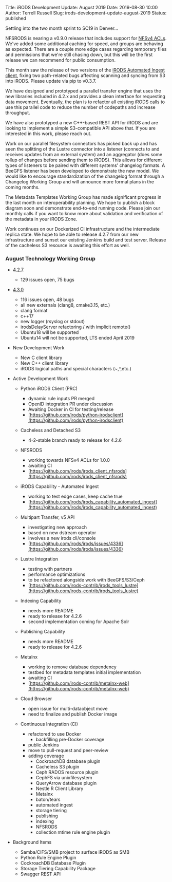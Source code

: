 Title: iRODS Development Update: August 2019
Date: 2019-08-30 10:00
Author: Terrell Russell
Slug: irods-development-update-august-2019
Status: published

Settling into the two month sprint to SC19 in Denver...

NFSRODS is nearing a v0.9.0 release that includes support for [NFSv4 ACLs](https://tools.ietf.org/html/rfc7530).  We've added some additional caching for speed, and groups are behaving as expected.  There are a couple more edge cases regarding temporary files and permissions that we're still chasing down, but this will be the first release we can recommend for public consumption.

This month saw the release of two versions of the [iRODS Automated Ingest client](https://github.com/irods/irods_capability_automated_ingest/releases/), fixing two path-related bugs affecting scanning and syncing from S3 into iRODS.  Please update via pip to v0.3.7.

We have designed and prototyped a parallel transfer engine that uses the new libraries included in 4.2.x and provides a clean interface for requesting data movement.  Eventually, the plan is to refactor all existing iRODS calls to use this parallel code to reduce the number of codepaths and increase throughput.

We have also prototyped a new C++-based REST API for iRODS and are looking to implement a simple S3-compatible API above that.  If you are interested in this work, please reach out.

Work on our parallel filesystem connectors has picked back up and has seen the splitting of the Lustre connector into a listener (connects to and receives updates from an external system) and an aggregator (does some rollup of changes before sending them to iRODS).  This allows for different types of listeners to be paired with different systems' changelog formats.  A BeeGFS listener has been developed to demonstrate the new model.  We would like to encourage standardization of the changelog format through a Changelog Working Group and will announce more formal plans in the coming months.

The Metadata Templates Working Group has made significant progress in the last month on interoperability planning.  We hope to publish a block diagram soon and demonstrate end-to-end running code.  Please join our monthly calls if you want to know more about validation and verification of the metadata in your iRODS Zone.

Work continues on our Dockerized CI infrastructure and the intermediate replica state.  We hope to be able to release 4.2.7 from our new infrastructure and sunset our existing Jenkins build and test server.  Release of the cacheless S3 resource is awaiting this effort as well.

### August Technology Working Group

- [4.2.7](https://github.com/irods/irods/milestone/32)

    - 129 issues open, 75 bugs

- [4.3.0](https://github.com/irods/irods/milestone/16)

    - 116 issues open, 48 bugs
    - all new externals (clang8, cmake3.15, etc.)
    - clang format
    - c++17
    - new logger (rsyslog or stdout)
    - irodsDelayServer refactoring / with implicit remote()
    - Ubuntu18 will be supported
    - Ubuntu14 will not be supported, LTS ended April 2019

- New Development Work

    - New C client library
    - New C++ client library
    - iRODS logical paths and special characters (~,^,etc.)

- Active Development Work

    - Python iRODS Client (PRC)
        - dynamic rule inputs PR merged
        - OpenID integration PR under discussion
        - Awaiting Docker in CI for testing/release
        - [https://github.com/irods/python-irodsclient](https://github.com/irods/python-irodsclient)

    - Cacheless and Detached S3
        - 4-2-stable branch ready to release for 4.2.6

    - NFSRODS
        - working towards NFSv4 ACLs for 1.0.0
        - awaiting CI
        - [https://github.com/irods/irods_client_nfsrods](https://github.com/irods/irods_client_nfsrods)

    - iRODS Capability - Automated Ingest
        - working to test edge cases, keep cache true
        - [https://github.com/irods/irods_capability_automated_ingest](https://github.com/irods/irods_capability_automated_ingest)

    - Multipart Transfer, v5 API
        - investigating new approach
        - based on new dstream operator
        - involves a new irods cli/console
        - [https://github.com/irods/irods/issues/4336](https://github.com/irods/irods/issues/4336)

    - Lustre Integration
        - testing with partners
        - performance optimizations
        - to be refactored alongside work with BeeGFS/S3/Ceph
        - [https://github.com/irods-contrib/irods_tools_lustre](https://github.com/irods-contrib/irods_tools_lustre)

    - Indexing Capability
        - needs more README
        - ready to release for 4.2.6
        - second implementation coming for Apache Solr

    - Publishing Capability
        - needs more README
        - ready to release for 4.2.6

    - Metalnx
        - working to remove database dependency
        - testbed for metadata templates initial implementation
        - awaiting CI
        - [https://github.com/irods-contrib/metalnx-web](https://github.com/irods-contrib/metalnx-web)

    - Cloud Browser
        - open issue for multi-dataobject move
        - need to finalize and publish Docker image

    - Continuous Integration (CI)
        - refactored to use Docker
            - backfilling pre-Docker coverage
        - public Jenkins
        - move to pull-request and peer-review
        - adding coverage
            - CockroachDB database plugin
            - Cacheless S3 plugin
            - Ceph RADOS resource plugin
            - CephFS via unixfilesystem
            - QueryArrow database plugin
            - Nestle R Client Library
            - Metalnx
            - baton/tears
            - automated ingest
            - storage tiering
            - publishing
            - indexing
            - NFSRODS
            - collection mtime rule engine plugin

- Background Items

    - Samba/CIFS/SMB project to surface iRODS as SMB
    - Python Rule Engine Plugin
    - CockroachDB Database Plugin
    - Storage Tiering Capability Package
    - Swagger REST API
